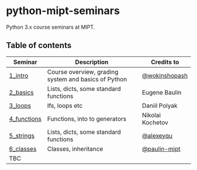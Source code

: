 # python-mipt-seminars
Python 3.x course seminars at MIPT.

## Table of contents


Seminar | Description | Credits to
--- | --- | ---
[1_intro](./1_intro) | Course overview, grading system and basics of Python | [@wokinshopash](https://github.com/wokinshopash)
[2_basics](./2_basics) | Lists, dicts, some standard functions | Eugene Baulin
[3_loops](./3_loops) | Ifs, loops etc | Daniil Polyak
[4_functions](./4_functions) | Functions, into to generators | Nikolai Kochetov
[5_strings](./5_strings) | Lists, dicts, some standard functions | [@alexeyqu](https://github.com/alexeyqu)
[6_classes](./6_classes) | Classes, inheritance | [@paulin-mipt](https://github.com/paulin-mipt)
TBC | |
